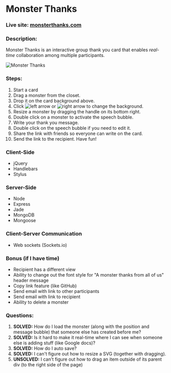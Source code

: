 # Monster Thanks

### Live site: [monsterthanks.com](http://monsterthanks.com)

### Description:
Monster Thanks is an interactive group thank you card that enables _real-time_ collaboration among multiple participants.

![Monster Thanks](https://dl.dropboxusercontent.com/u/125982/monster-thanks-screenshot.png)
### Steps:
1. Start a card
2. Drag a monster from the closet.
3. Drop it on the card background above.
4. Click ![left arrow](http://goo.gl/PeQf6E) or ![right arrow](http://goo.gl/uJy6OR) to change the background.
5. Resize a monster by dragging the handle on its bottom right.
6. Double click on a monster to activate the speech bubble.
7. Write your thank you message.
8. Double click on the speech bubble if you need to edit it.
9. Share the link with friends so everyone can write on the card.
10. Send the link to the recipient. Have fun!

### Client-Side
* jQuery
* Handlebars
* Stylus

### Server-Side
* Node
* Express
* Jade
* MongoDB
* Mongoose

### Client-Server Communication
* Web sockets (Sockets.io)

### Bonus (if I have time)
* Recipient has a different view
* Ability to change out the font style for "A monster thanks from all of us" header message
* Copy link feature (like GitHub)
* Send email with link to other participants
* Send email with link to recipient
* Ability to delete a monster

### Questions:
1. __SOLVED:__ How do I load the monster (along with the position and message bubble) that someone else has created before me?
2. __SOLVED:__ Is it hard to make it real-time where I can see when someone else is adding stuff (like Google docs)?
3. __SOLVED:__ How do I auto save?
4. __SOLVED:__ I can't figure out how to resize a SVG (together with dragging).
5. __UNSOLVED:__ I can't figure out how to drag an item outside of its parent div (to the right side of the page)